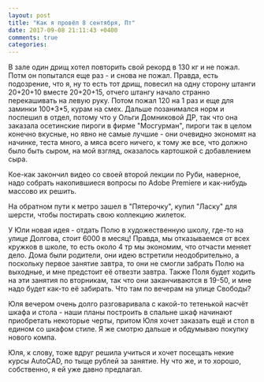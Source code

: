 ```yaml
---
layout: post
title: "Как я провёл 8 сентября, Пт"
date: 2017-09-08 21:11:43 +0400
comments: true
categories: 
---
```

В зале один дрищ хотел повторить свой рекорд в 130 кг и не пожал. Потм он попытался еще раз - и снова не пожал. Правда, есть подозрение, что я, ну то есть тот дрищ, повесил на одну сторону штанги 20+20+10 вместе 20+20+15, отчего штангу начало странно перекашивать на левую руку. Потом пожал 120 на 1 раз и еще для заминки 100\*3\*5, курам на смех. Дальше позанимался норм и поспешил в отдел, потому что у Ольги Домниковой ДР, так что она заказала осетинские пироги в фирме "Мосгурман", пироги так в целом конечно вкусные, но явно не самые лучшие - они очевидно экономят на начинке, теста много, а мяса всего ничего, к тому же все, что должно было быть сыром, на мой взгляд, оказалось картошкой с добавлением сыра.

Кое-как закончил видео со своей второй лекции по Руби, наверное, надо собрать накопившиеся вопросы по Adobe Premiere и как-нибудь массово их решить.

На обратном пути к метро зашел в "Пятерочку", купил "Ласку" для шерсти, чтобы постирать свою коллекцию жилеток.

У Юли новая идея - отдать Полю в художественную школу, где-то на улице Долгова, стоит 6000 в месяц! Правда, мы отказываемся от всех кружков в школе, то есть около 4 тр мы экономим, что отчасти меняет дело. Дома были родители, они идею встретили неодобрительно, а поскольку первое занятие завтра, то они не смогли забрать Полю на выходные, и мне предстоит её отвезти завтра. Также Поля будет ходить на эти занятия по вторникам, так что они заканчиваются в 19-50, и мне надо будет как-то её забирать. Что там по вечерам на улице Свободы?

Юля вечером очень долго разговаривала с какой-то тетенькой насчёт шкафа и стола - наши планы построить в спальне шкаф начинают приобретать некоторые черты, притом Юля хочет заказать ещё и стол в едином со шкафом стиле. Я же смотрю дальше и обдумываю покупку нового компа.

Юля, к слову, тоже вдруг решила учиться и хочет посещать некие курсы AutoCAD, по тыще рублей за занятие. Ну что же, и то хорошо, собственно, я ей уже давно предлагал.